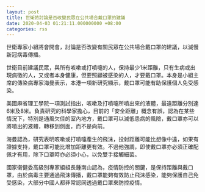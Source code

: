 ```yaml
---
layout: post
title: 世衛將討論是否改變民眾在公共場合戴口罩的建議
date: 2020-04-03 01:21:11.000000000 +08:00
categories: rss
---
```


世衛專家小組將會開會，討論是否改變有關民眾在公共場合戴口罩的建議，以減慢新冠病毒傳播。

世衛目前建議民眾，與所有咳嗽或打噴嚏的人，保持最少1米距離，只有生病或出現病徵的人，又或者本身健康，但要照顧被感染的人，才要戴口罩。本身是小組主席的傳染病專家海曼表示，本港一項新研究顯示，戴口罩可能有助保護個人免受感染。

美國麻省理工學院一項測試指出，咳嗽及打噴嚏所噴出來的液體，最遠距離分別達6米及8米。負責研究的科學家擔心，目前的「安全距離」概念有誤，認為在某些情況下，特別是通風欠佳的室內地方，戴口罩可以減低患病的風險，戴口罩亦可以將噴出的液體，轉移到側面，而不是向前。

海曼認為，研究表明咳嗽或打噴嚏產生的飛沫，投射距離可能比想像中遠，如果有證據支持，戴口罩可能比增加距離更有效。不過他強調，即使戴口罩亦必須正確配佩才有用，除下口罩時亦必須小心，以免雙手接觸細菌。

國家衛健委高級別專家組組長鍾南山認為，疫情防控的關鍵，是保持距離與戴口罩，由於病毒主要通過飛沫傳播，戴口罩能夠有效防止飛沫感染，能夠保護自己免受感染，大部分中國人都非常認同透過戴口罩來防控疫情。
